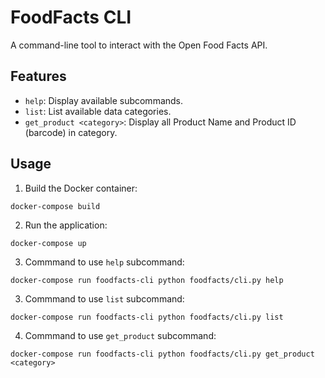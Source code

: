 # FoodFacts CLI
A command-line tool to interact with the Open Food Facts API.

## Features
- `help`: Display available subcommands.
- `list`: List available data categories.
- `get_product <category>`: Display all Product Name and Product ID (barcode) in category. 


## Usage
1. Build the Docker container: 
```console
docker-compose build
```
2. Run the application: 
```console
docker-compose up
```
3. Commmand to use `help` subcommand:
```console
docker-compose run foodfacts-cli python foodfacts/cli.py help
```
3. Commmand to use `list` subcommand:
```console
docker-compose run foodfacts-cli python foodfacts/cli.py list
```
4. Commmand to use `get_product` subcommand:
```console
docker-compose run foodfacts-cli python foodfacts/cli.py get_product <category>
```
